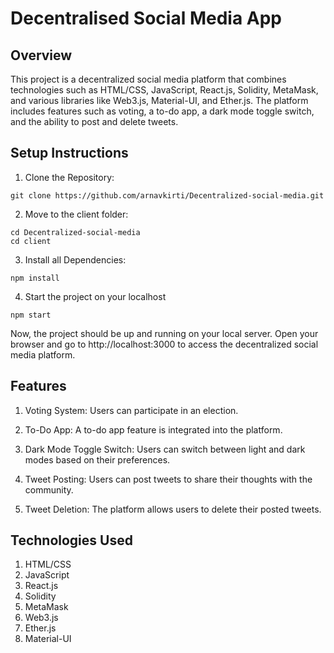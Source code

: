 
# Decentralised Social Media App

## Overview
This project is a decentralized social media platform that combines technologies such as HTML/CSS, JavaScript, React.js, Solidity, MetaMask, and various libraries like Web3.js, Material-UI, and Ether.js. The platform includes features such as voting, a to-do app, a dark mode toggle switch, and the ability to post and delete tweets.

## Setup Instructions

1. Clone the Repository:
```
git clone https://github.com/arnavkirti/Decentralized-social-media.git
```
2. Move to the client folder:
```
cd Decentralized-social-media
cd client
```
3. Install all Dependencies:
```
npm install
```
4. Start the project on your localhost
```
npm start
```
Now, the project should be up and running on your local server. Open your browser and go to http://localhost:3000 to access the decentralized social media platform.

## Features
1. Voting System: Users can participate in an election.

2. To-Do App: A to-do app feature is integrated into the platform.

3. Dark Mode Toggle Switch: Users can switch between light and dark modes based on their preferences.

4. Tweet Posting: Users can post tweets to share their thoughts with the community.

5. Tweet Deletion: The platform allows users to delete their posted tweets.

## Technologies Used
1. HTML/CSS
2. JavaScript
3. React.js
4. Solidity
5. MetaMask
6. Web3.js
7. Ether.js
8. Material-UI
